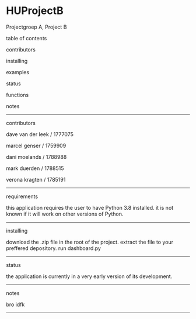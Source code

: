 # HUProjectB
Projectgroep A, Project B


table of contents

contributors

installing

examples

status

functions

notes

***



contributors

dave van der leek / 1777075 

marcel genser / 1759909

dani moelands / 1788988

mark duerden / 1788515

verona kragten / 1785191

***

requirements

this application requires the user to have Python 3.8 installed. it is not known if it will work on other versions of Python.
***


installing

download the .zip file in the root of the project.
extract the file to your preffered depository.
run dashboard.py
***


status

the application is currently in a very early version of its development.

***


notes

bro idfk
***
